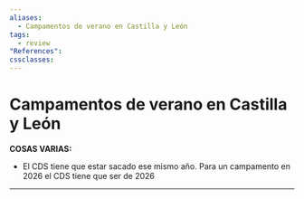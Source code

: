 ```yaml
---
aliases:
  - Campamentos de verano en Castilla y León
tags:
  - review
"References":
cssclasses:
---
```

# Campamentos de verano en Castilla y León

**COSAS VARIAS:**
+ El CDS tiene que estar sacado ese mismo año. Para un campamento en 2026 el CDS tiene que ser de 2026

***